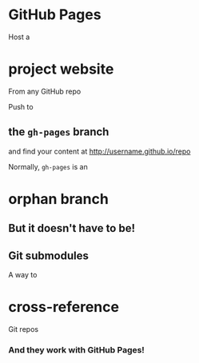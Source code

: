 # GitHub Pages


Host a
# project website
From any GitHub repo


Push to
## the `gh-pages` branch
and find your content at http://username.github.io/repo


Normally, `gh-pages` is an
# orphan branch


## But it doesn't have to be!


## Git submodules


A way to
# cross-reference
Git repos


### And they work with GitHub Pages!
